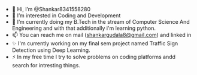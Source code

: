 - 👋 Hi, I’m @Shankar8341558280
- 👀 I’m interested in Coding and Development
- 🌱 I’m currently doing my B.Tech in the stream of Computer Science And Engineering and with that additionally i'm learning python.
- 📫 You can reach me on mail (shankargudala8@gmail.com) and linked in 
- ✨ I'm currently working on my final sem project named Traffic Sign Detection using Deep Learning.
- ⚡ In my free time I try to solve problems on coding platforms andd search for intresting things.

<!---
Shankar8341558280/Shankar8341558280 is a ✨ special ✨ repository because its `README.md` (this file) appears on your GitHub profile.
You can click the Preview link to take a look at your changes.
--->
